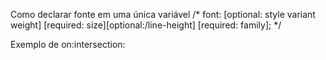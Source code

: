 Como declarar fonte em uma única variável
/* font: [optional: style variant weight] [required: size][optional:/line-height] [required: family]; */


Exemplo de on:intersection:
<script>
  let target;
  
  function onIntersection(entries) {
    entries.forEach(entry => {
      console.log(entry.isIntersecting);
    });
  }
</script>

<div bind:this={target} on:intersect={onIntersection}>
  <!-- Conteúdo do elemento observado -->
</div>
